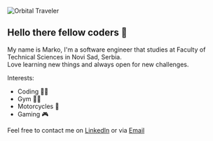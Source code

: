 ![Orbital Traveler](https://i.imgur.com/wbsc25F.png)
<h2>Hello there fellow coders 👋</h2>
My name is Marko, I'm a software engineer that studies at Faculty of Technical Sciences in Novi Sad, Serbia.
<br>Love learning new things and always open for new challenges.

Interests:<ul><li>Coding 👨‍💻</li><li>Gym 🤸‍♀️</li><li>Motorcycles 🛵</li><li>Gaming 🎮</li>
</ul>Feel free to contact me on <a href="https://www.linkedin.com/in/marko-jevic/">LinkedIn</a> or via <a href="mailto:mmmmare23@gmail.com">Email</a>
